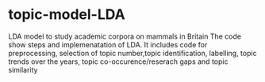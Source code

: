 # topic-model-LDA
LDA model to study academic corpora on mammals in Britain
The code show steps and implemenatation of LDA. It includes code for preprocessing, selection of topic number,topic identification, labelling, topic trends over the years, topic co-occurence/reserach gaps and topic similarity
